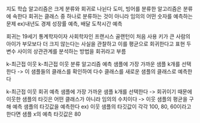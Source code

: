 지도 학습 알고리즘은 크게 분류와 회귀로 나뉜다
도미, 빙어를 분류한 알고리즘은 분류에 속한다
회귀는 클래스 중 하나로 분류하는 것이 아니라 임의의 어떤 숫자를 예측하는 문제
ex)내년도 경제 성장률 예측, 배달 도착시간 예측

회귀는 19세기 통계학자이자 사회학자인 프랜시스 골랜턴이 처음 사용
키가 큰 사람의 아이가 부모보다 더 크지 않는다는 사실을 관찰하고 이를 평균으로 회귀한다고 표현
두 변수 사이의 상관관계를 분석하는 방법을 회귀라고 부름

k-최근접 이웃
k-최근접 이웃 분류 알고리즘
예측 샘플에 가장 가까운 샘플 k개를 선택한다 -> 이 샘플들의 클래스를 확인하여 다수 클래스를 새로운 샘플의 클래스로 예측한다

k-최근접 이웃 회귀 
예측 샘플에 가장 가까운 샘플 k개를 선택한다 -> 회귀이기 때문에 이웃한 샘플의 타깃은 어떤 클래스가 아니라 임의의 수치이다 -> 이웃 샘플의 평균을 구해 예측 샘플의 타깃값을 예측한다
ex) 이웃 샘플의 타깃값이 각각 100, 80, 60이라고 한다면 샘플 x의 예측 타깃값은 80